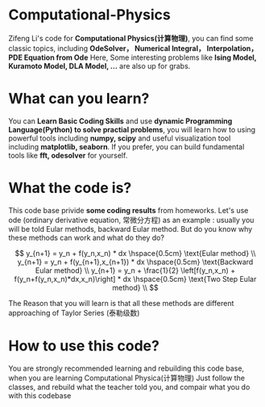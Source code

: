 # Computational-Physics
Zifeng Li's code for **Computational Physics(计算物理)**,
you can find some classic topics, including **OdeSolver， Numerical Integral， Interpolation，PDE Equation from Ode** Here,
Some interesting problems like **Ising Model, Kuramoto Model, DLA Model, ...** are also up for grabs.

# What can you learn?
You can **Learn Basic Coding Skills** and use **dynamic Programming Language(Python) to solve practial problems**, you will learn how to
using powerful tools including **numpy, scipy** and useful visualization tool including **matplotlib, seaborn**. If you prefer, you can build fundamental tools like **fft, odesolver** for yourself.

# What the code is?
This code base privide **some coding results** from homeworks. Let's use ode (ordinary derivative equation, 常微分方程) as an example : 
usually you will be told Eular methods, backward Eular method. But do you know why these methods can work and what do they do?

$$
y_{n+1} = y_n + f(y_n,x_n) * dx \hspace{0.5cm} \text{Eular method}
\\
y_{n+1} = y_n + f(y_{n+1},x_{n+1}) * dx \hspace{0.5cm} \text{Backward Eular method}
\\
y_{n+1} = y_n + \frac{1}{2} \left[f(y_n,x_n) + f(y_n+f(y_n,x_n)*dx,x_n)\right] * dx \hspace{0.5cm} \text{Two Step Eular method}
\\
$$

The Reason that you will learn is that all these methods are different approaching of Taylor Series (泰勒级数)

# How to use this code?
You are strongly recommended learning and rebuilding this code base, when you are learning Computational Physica(计算物理)
Just follow the classes, and rebuild what the teacher told you, and compair what you do with this codebase


